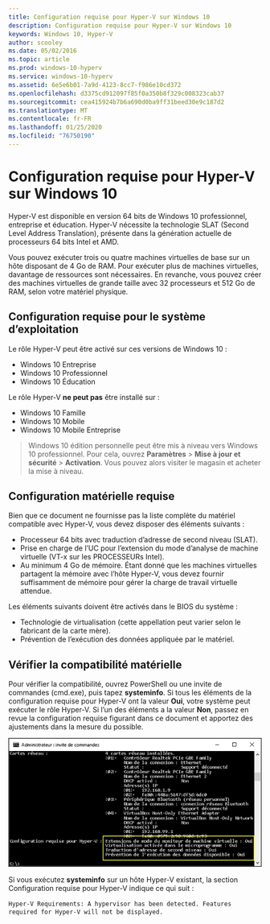 ```yaml
---
title: Configuration requise pour Hyper-V sur Windows 10
description: Configuration requise pour Hyper-V sur Windows 10
keywords: Windows 10, Hyper-V
author: scooley
ms.date: 05/02/2016
ms.topic: article
ms.prod: windows-10-hyperv
ms.service: windows-10-hyperv
ms.assetid: 6e5e6b01-7a9d-4123-8cc7-f986e10cd372
ms.openlocfilehash: d3375cd912097f85f0a350b8f329c008323cab37
ms.sourcegitcommit: cea415924b7b6a690d0ba9ff31beed30e9c187d2
ms.translationtype: MT
ms.contentlocale: fr-FR
ms.lasthandoff: 01/25/2020
ms.locfileid: "76750190"
---
```

# <a name="windows-10-hyper-v-system-requirements"></a>Configuration requise pour Hyper-V sur Windows 10

Hyper-V est disponible en version 64 bits de Windows 10 professionnel, entreprise et éducation. Hyper-V nécessite la technologie SLAT (Second Level Address Translation), présente dans la génération actuelle de processeurs 64 bits Intel et AMD.

Vous pouvez exécuter trois ou quatre machines virtuelles de base sur un hôte disposant de 4 Go de RAM. Pour exécuter plus de machines virtuelles, davantage de ressources sont nécessaires. En revanche, vous pouvez créer des machines virtuelles de grande taille avec 32 processeurs et 512 Go de RAM, selon votre matériel physique.

## <a name="operating-system-requirements"></a>Configuration requise pour le système d’exploitation

Le rôle Hyper-V peut être activé sur ces versions de Windows 10 :

- Windows 10 Entreprise
- Windows 10 Professionnel
- Windows 10 Éducation

Le rôle Hyper-V **ne peut pas** être installé sur :

- Windows 10 Famille
- Windows 10 Mobile
- Windows 10 Mobile Entreprise

>Windows 10 édition personnelle peut être mis à niveau vers Windows 10 professionnel. Pour cela, ouvrez **Paramètres** > **Mise à jour et sécurité** > **Activation**. Vous pouvez alors visiter le magasin et acheter la mise à niveau.

## <a name="hardware-requirements"></a>Configuration matérielle requise

Bien que ce document ne fournisse pas la liste complète du matériel compatible avec Hyper-V, vous devez disposer des éléments suivants :

- Processeur 64 bits avec traduction d’adresse de second niveau (SLAT).
- Prise en charge de l’UC pour l’extension du mode d’analyse de machine virtuelle (VT-x sur les PROCESSEURs Intel).
- Au minimum 4 Go de mémoire. Étant donné que les machines virtuelles partagent la mémoire avec l’hôte Hyper-V, vous devez fournir suffisamment de mémoire pour gérer la charge de travail virtuelle attendue.

Les éléments suivants doivent être activés dans le BIOS du système :
- Technologie de virtualisation (cette appellation peut varier selon le fabricant de la carte mère).
- Prévention de l’exécution des données appliquée par le matériel.

## <a name="verify-hardware-compatibility"></a>Vérifier la compatibilité matérielle

Pour vérifier la compatibilité, ouvrez PowerShell ou une invite de commandes (cmd.exe), puis tapez **systeminfo**. Si tous les éléments de la configuration requise pour Hyper-V ont la valeur **Oui**, votre système peut exécuter le rôle Hyper-V. Si l’un des éléments a la valeur **Non**, passez en revue la configuration requise figurant dans ce document et apportez des ajustements dans la mesure du possible.

![](media/SystemInfo-upd.png)

Si vous exécutez **systeminfo** sur un hôte Hyper-V existant, la section Configuration requise pour Hyper-V indique ce qui suit :

```
Hyper-V Requirements: A hypervisor has been detected. Features required for Hyper-V will not be displayed.
```
